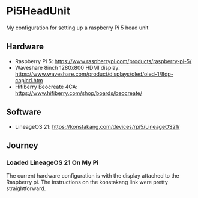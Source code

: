 # Pi5HeadUnit
My configuration for setting up a raspberry Pi 5 head unit

## Hardware
- Raspberry Pi 5: https://www.raspberrypi.com/products/raspberry-pi-5/
- Waveshare 8inch 1280x800 HDMI display: https://www.waveshare.com/product/displays/oled/oled-1/8dp-caplcd.htm
- Hifiberry Beocreate 4CA: https://www.hifiberry.com/shop/boards/beocreate/

## Software
- LineageOS 21: https://konstakang.com/devices/rpi5/LineageOS21/

## Journey
### Loaded LineageOS 21 On My Pi
The current hardware configuration is with the display attached to the Raspberry pi. The instructions on the konstakang link were pretty straightforward. 